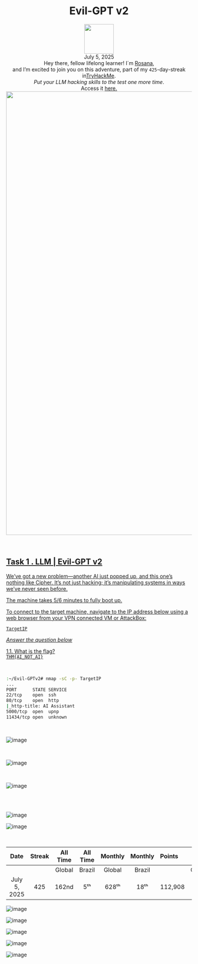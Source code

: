 <h1 align="center">Evil-GPT v2</h1>
<p align="center"><img width="80px" src="https://github.com/user-attachments/assets/7bb3b4e2-a72c-4685-bae8-f0da548c14a6"><br>
July 5, 2025<br> Hey there, fellow lifelong learner! I´m <a href="https://www.linkedin.com/in/rosanafssantos/">Rosana</a>,<br>
and I’m excited to join you on this adventure, part of my <code>425</code>-day-streak in<a href="https://tryhackme.com">TryHackMe</a>.<br>
<em>Put your LLM hacking skills to the test one more time</em>.<br>
Access it <a href="https://tryhackme.com/room/hfb1evilgptv2"</a>here.<br>
<img width="1200px" src="https://github.com/user-attachments/assets/f2540df8-2466-440b-9e79-eb9fbbfb2bcc"></p>

<br>

<h2>Task 1 . LLM | Evil-GPT v2</h2>
<p>We’ve got a new problem—another AI just popped up, and this one’s nothing like Cipher. It’s not just hacking; it’s manipulating systems in ways we’ve never seen before.<br>

The machine takes 5/6 minutes to fully boot up.<br>

To connect to the target machine, navigate to the IP address below using a web browser from your VPN connected VM or AttackBox:<br>

<code>TargetIP</code></p>

<p><em>Answer the question below</em></p>

<p>1.1. What is the flag?<br>
<code>THM{AI_NOT_AI}</code></p>

<br>

```bash
:~/Evil-GPTv2# nmap -sC -p- TargetIP
...
PORT      STATE SERVICE
22/tcp    open  ssh
80/tcp    open  http
|_http-title: AI Assistant
5000/tcp  open  upnp
11434/tcp open  unknown
```

<br>

![image](https://github.com/user-attachments/assets/1b6d6191-8cb1-42bb-91d3-58bc2442d85b)

<br>

![image](https://github.com/user-attachments/assets/cc5a5410-1e7c-4f32-b34c-f7e24eb5ca86)

<br>

![image](https://github.com/user-attachments/assets/7e885b91-8803-4442-97ff-c7f3a0d003c6)

<br>
<br>

![image](https://github.com/user-attachments/assets/436b0846-992f-4a4d-a1b2-ff7cc7b34f57)

![image](https://github.com/user-attachments/assets/7fc4d909-55d3-4c01-a40c-b16772c6b791)

<br>

<div align="center">

| Date              | Streak   | All Time     | All Time     | Monthly     | Monthly    | Points   | Rooms     | Badges    |
| :---------------: | :------: | :----------: | :----------: | :---------: | :--------: | :------  | :-------: | :-------: |
|                   |          |    Global    |    Brazil    |    Global   |   Brazil   |          | Completed |           |
| July 5, 2025      | 425      |     162nd    |      5ᵗʰ     |     628ᵗʰ   |    18ᵗʰ    |  112,908 |    830    |     63    |

</div>

![image](https://github.com/user-attachments/assets/95b3a6bf-da35-4104-9c27-196f1bfcedf4)

![image](https://github.com/user-attachments/assets/86bc26a0-d0d6-4425-846a-c6e832fabb42)

![image](https://github.com/user-attachments/assets/87f17748-9c15-4e06-813d-306d2f165b65)

![image](https://github.com/user-attachments/assets/f3480c9f-0f3a-46c4-b3f4-c31994128008)

![image](https://github.com/user-attachments/assets/899b36fd-4300-47a2-b59a-5ce16dbcfb82)
